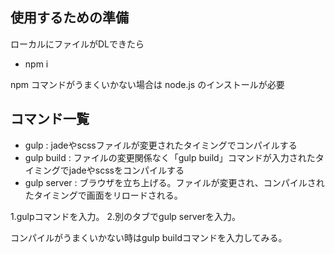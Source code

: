 ## 使用するための準備
ローカルにファイルがDLできたら
- npm i

npm コマンドがうまくいかない場合は
node.js のインストールが必要


## コマンド一覧
- gulp        : jadeやscssファイルが変更されたタイミングでコンパイルする
- gulp build  : ファイルの変更関係なく「gulp build」コマンドが入力されたタイミングでjadeやscssをコンパイルする
- gulp server : ブラウザを立ち上げる。ファイルが変更され、コンパイルされたタイミングで画面をリロードされる。

1.gulpコマンドを入力。
2.別のタブでgulp serverを入力。

コンパイルがうまくいかない時はgulp buildコマンドを入力してみる。